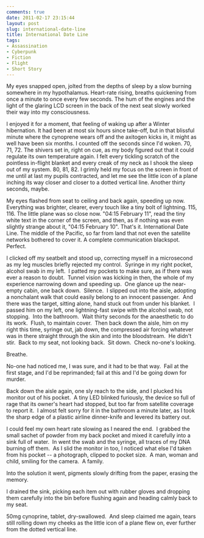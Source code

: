 ```yaml
---
comments: true
date: 2011-02-17 23:15:44
layout: post
slug: international-date-line
title: International Date Line
tags:
- Assassination
- Cyberpunk
- Fiction
- Flight
- Short Story
---
```


<div class="story" markdown="1">
My eyes snapped open, jolted from the depths of sleep by a slow burning somewhere in my hypothalamus. Heart-rate rising, breaths quickening from once a minute to once every few seconds. The hum of the engines and the light of the glaring LCD screen in the back of the next seat slowly worked their way into my consciousness.

I enjoyed it for a moment, that feeling of waking up after a Winter hibernation. It had been at most six hours since take-off, but in that blissful minute where the cynoprene wears off and the axitogen kicks in, it might as well have been six months. I counted off the seconds since I'd woken. 70, 71, 72. The shivers set in, right on cue, as my body figured out that it could regulate its own temperature again. I felt every tickling scratch of the pointless in-flight blanket and every creak of my neck as I shook the sleep out of my system. 80, 81, 82. I grimly held my focus on the screen in front of me until at last my pupils contracted, and let me see the little icon of a plane inching its way closer and closer to a dotted vertical line. Another thirty seconds, maybe.

My eyes flashed from seat to ceiling and back again, speeding up now. Everything was brighter, clearer, every touch like a tiny bolt of lightning. 115, 116. The little plane was so close now. "04:15 February 11", read the tiny white text in the corner of the screen, and then, as if nothing was even slightly strange about it, "04:15 February 10". That's it. International Date Line. The middle of the Pacific, so far from land that not even the satellite networks bothered to cover it. A complete communication blackspot. Perfect.

I clicked off my seatbelt and stood up, correcting myself in a microsecond as my leg muscles briefly rejected my control.  Syringe in my right pocket, alcohol swab in my left.  I patted my pockets to make sure, as if there was ever a reason to doubt.  Tunnel vision was kicking in then, the whole of my experience narrowing down and speeding up.  One glance up the near-empty cabin, one back down.  Silence.  I slipped out into the aisle, adopting a nonchalant walk that could easily belong to an innocent passenger.  And there was the target, sitting alone, hand stuck out from under his blanket.  I passed him on my left, one lightning-fast swipe with the alcohol swab, not stopping.  Into the bathroom.  Wait thirty seconds for the anaesthetic to do its work.  Flush, to maintain cover.  Then back down the aisle, him on my right this time, syringe out, jab down, the compressed air forcing whatever was in there straight through the skin and into the bloodstream.  He didn't stir.  Back to my seat, not looking back.  Sit down.  Check no-one's looking.

Breathe.

No-one had noticed me, I was sure, and it had to be that way.  Fail at the first stage, and I'd be reprimanded; fail at this and I'd be going down for murder.

Back down the aisle again, one sly reach to the side, and I plucked his monitor out of his pocket.  A tiny LED blinked furiously, the device so full of rage that its owner's heart had stopped, but too far from satellite coverage to report it.  I almost felt sorry for it in the bathroom a minute later, as I took the sharp edge of a plastic airline dinner-knife and levered its battery out.

I could feel my own heart rate slowing as I neared the end.  I grabbed the small sachet of powder from my back pocket and mixed it carefully into a sink full of water.  In went the swab and the syringe, all traces of my DNA burning off them.  As I slid the monitor in too, I noticed what else I'd taken from his pocket -- a photograph, clipped to pocket size.  A man, woman and child, smiling for the camera.  A family.

Into the solution it went, pigments slowly drifting from the paper, erasing the memory.

I drained the sink, picking each item out with rubber gloves and dropping them carefully into the bin before flushing again and heading calmly back to my seat.

50mg cynoprine, tablet, dry-swallowed.  And sleep claimed me again, tears still rolling down my cheeks as the little icon of a plane flew on, ever further from the dotted vertical line.
</div>
